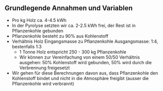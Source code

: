## Grundlegende Annahmen und Variablen ##


- Pro kg Holz ca. 4-4.5 kWh
- In der Pyrolyse setzten wir ca. 2-2.5 kWh frei, der Rest ist in Pflanzenkohle gebunden
- Pflanzenkohle besteht zu 90% aus Kohlenstoff
- Verhältnis Holz Eingangsmasse zu Pflanzenkohle Ausgangsmasse: 1:4, bestenfalls 1:3
  - 1 Tonne Holz entspricht 250 - 300 kg Pflanzenkohle
  - Wir können zur Vereinfachung von einem 50/50 Verhältnis ausgehen: 50% Kohlenstoff wird gebunden, 50% wird durch die Verbrennung freigesetzt
- Wir gehen für diese Berechnungen davon aus, dass Pflanzenkohle den Kohlenstoff bindet und nicht in die Atmosphäre freigibt (ausser die Pflanzenkohle wird verbrannt)
